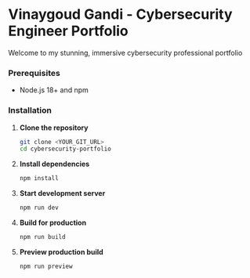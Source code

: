 # Vinaygoud Gandi - Cybersecurity Engineer Portfolio

Welcome to my stunning, immersive cybersecurity professional portfolio 

### Prerequisites
- Node.js 18+ and npm

### Installation

1. **Clone the repository**
   ```bash
   git clone <YOUR_GIT_URL>
   cd cybersecurity-portfolio
   ```

2. **Install dependencies**
   ```bash
   npm install
   ```

3. **Start development server**
   ```bash
   npm run dev
   ```

4. **Build for production**
   ```bash
   npm run build
   ```

5. **Preview production build**
   ```bash
   npm run preview
   ```
